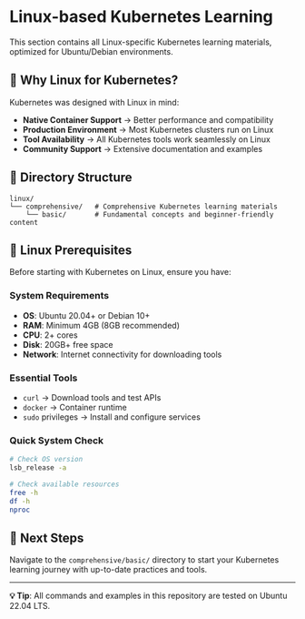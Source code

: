 # Linux-based Kubernetes Learning

This section contains all Linux-specific Kubernetes learning materials, optimized for Ubuntu/Debian environments.

## 🐧 Why Linux for Kubernetes?

Kubernetes was designed with Linux in mind:
- **Native Container Support** → Better performance and compatibility
- **Production Environment** → Most Kubernetes clusters run on Linux
- **Tool Availability** → All Kubernetes tools work seamlessly on Linux
- **Community Support** → Extensive documentation and examples

## 📁 Directory Structure

```
linux/
└── comprehensive/   # Comprehensive Kubernetes learning materials
    └── basic/       # Fundamental concepts and beginner-friendly content
```

## 🔧 Linux Prerequisites

Before starting with Kubernetes on Linux, ensure you have:

### System Requirements
- **OS**: Ubuntu 20.04+ or Debian 10+
- **RAM**: Minimum 4GB (8GB recommended)
- **CPU**: 2+ cores
- **Disk**: 20GB+ free space
- **Network**: Internet connectivity for downloading tools

### Essential Tools
- `curl` → Download tools and test APIs
- `docker` → Container runtime
- `sudo` privileges → Install and configure services

### Quick System Check
```bash
# Check OS version
lsb_release -a

# Check available resources
free -h
df -h
nproc
```

## 🚀 Next Steps

Navigate to the `comprehensive/basic/` directory to start your Kubernetes learning journey with up-to-date practices and tools.

---

**💡 Tip**: All commands and examples in this repository are tested on Ubuntu 22.04 LTS.
